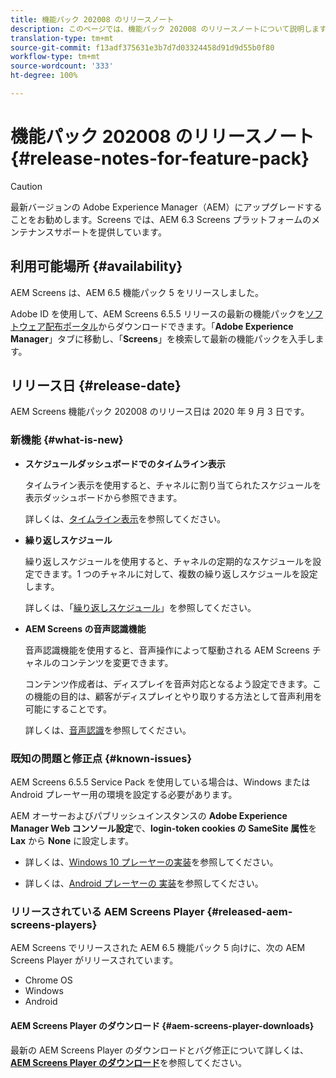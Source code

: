 ```yaml
---
title: 機能パック 202008 のリリースノート
description: このページでは、機能パック 202008 のリリースノートについて説明します。
translation-type: tm+mt
source-git-commit: f13adf375631e3b7d7d03324458d91d9d55b0f80
workflow-type: tm+mt
source-wordcount: '333'
ht-degree: 100%

---
```



# 機能パック 202008 のリリースノート {#release-notes-for-feature-pack}

>[!CAUTION]
>
>最新バージョンの Adobe Experience Manager（AEM）にアップグレードすることをお勧めします。Screens では、AEM 6.3 Screens プラットフォームのメンテナンスサポートを提供しています。

## 利用可能場所 {#availability}

AEM Screens は、AEM 6.5 機能パック 5 をリリースしました。

Adobe ID を使用して、AEM Screens 6.5.5 リリースの最新の機能パックを[ソフトウェア配布ポータル](https://experience.adobe.com/#/downloads/content/software-distribution/en/aem.html)からダウンロードできます。「**Adobe Experience Manager**」タブに移動し、「**Screens**」を検索して最新の機能パックを入手します。

## リリース日 {#release-date}

AEM Screens 機能パック 202008 のリリース日は 2020 年 9 月 3 日です。

### 新機能 {#what-is-new}

* **スケジュールダッシュボードでのタイムライン表示**

   タイムライン表示を使用すると、チャネルに割り当てられたスケジュールを表示ダッシュボードから参照できます。

   詳しくは、[タイムライン表示](/help/user-guide/channel-assignment-latest-fp.md#timeline-view)を参照してください。

* **繰り返しスケジュール**

   繰り返しスケジュールを使用すると、チャネルの定期的なスケジュールを設定できます。1 つのチャネルに対して、複数の繰り返しスケジュールを設定します。

   詳しくは、「[繰り返しスケジュール](/help/user-guide/channel-assignment-latest-fp.md#recurrence-schedule)」を参照してください。

* **AEM Screens の音声認識機能**

   音声認識機能を使用すると、音声操作によって駆動される AEM Screens チャネルのコンテンツを変更できます。

   コンテンツ作成者は、ディスプレイを音声対応となるよう設定できます。この機能の目的は、顧客がディスプレイとやり取りする方法として音声利用を可能にすることです。

   詳しくは、[音声認識](voice-recognition.md)を参照してください。

### 既知の問題と修正点 {#known-issues}

AEM Screens 6.5.5 Service Pack を使用している場合は、Windows または Android プレーヤー用の環境を設定する必要があります。

AEM オーサーおよびパブリッシュインスタンスの **Adobe Experience Manager Web コンソール設定**&#x200B;で、**login-token cookies の SameSite 属性**&#x200B;を **Lax** から **None** に設定します。

* 詳しくは、[Windows 10 プレーヤーの実装](implementing-windows-player.md#fp-environment-setup)を参照してください。

* 詳しくは、[Android プレーヤーの 実装](implementing-android-player.md#fp-environment-setup)を参照してください。

### リリースされている AEM Screens Player {#released-aem-screens-players}

AEM Screens でリリースされた AEM 6.5 機能パック 5 向けに、次の AEM Screens Player がリリースされています。

* Chrome OS
* Windows
* Android

#### AEM Screens Player のダウンロード {#aem-screens-player-downloads}

最新の AEM Screens Player のダウンロードとバグ修正について詳しくは、**[AEM Screens Player のダウンロード](https://download.macromedia.com/screens/index.html)**&#x200B;を参照してください。

